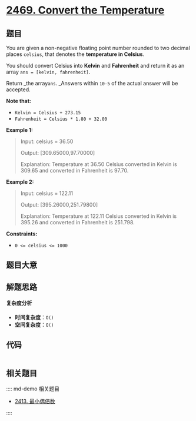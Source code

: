 # [2469. Convert the Temperature](https://leetcode.com/problems/convert-the-temperature/)

## 题目

You are given a non-negative floating point number rounded to two decimal
places `celsius`, that denotes the **temperature in Celsius**.

You should convert Celsius into **Kelvin** and **Fahrenheit** and return it as
an array `ans = [kelvin, fahrenheit]`.

Return \_the array`ans`. \_Answers within `10-5` of the actual answer will be
accepted.

**Note that:**

- `Kelvin = Celsius + 273.15`
- `Fahrenheit = Celsius * 1.80 + 32.00`

**Example 1:**

> Input: celsius = 36.50
>
> Output: [309.65000,97.70000]
>
> Explanation: Temperature at 36.50 Celsius converted in Kelvin is 309.65 and converted in Fahrenheit is 97.70.

**Example 2:**

> Input: celsius = 122.11
>
> Output: [395.26000,251.79800]
>
> Explanation: Temperature at 122.11 Celsius converted in Kelvin is 395.26 and converted in Fahrenheit is 251.798.

**Constraints:**

- `0 <= celsius <= 1000`

## 题目大意

## 解题思路

#### 复杂度分析

- **时间复杂度**：`O()`
- **空间复杂度**：`O()`

## 代码

```javascript

```

## 相关题目

:::: md-demo 相关题目

- [2413. 最小偶倍数](https://leetcode.com/problems/smallest-even-multiple)

::::

